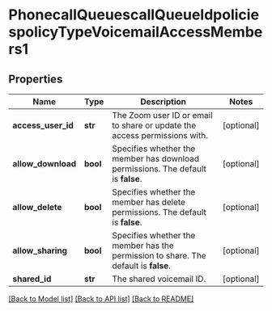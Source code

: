 # PhonecallQueuescallQueueIdpoliciespolicyTypeVoicemailAccessMembers1

## Properties
Name | Type | Description | Notes
------------ | ------------- | ------------- | -------------
**access_user_id** | **str** | The Zoom user ID or email to share or update the access permissions with. | [optional] 
**allow_download** | **bool** | Specifies whether the member has download permissions. The default is **false**. | [optional] 
**allow_delete** | **bool** | Specifies whether the member has delete permissions. The default is **false**. | [optional] 
**allow_sharing** | **bool** | Specifies whether the member has the permission to share. The default is **false**. | [optional] 
**shared_id** | **str** | The shared voicemail ID. | [optional] 

[[Back to Model list]](../README.md#documentation-for-models) [[Back to API list]](../README.md#documentation-for-api-endpoints) [[Back to README]](../README.md)

